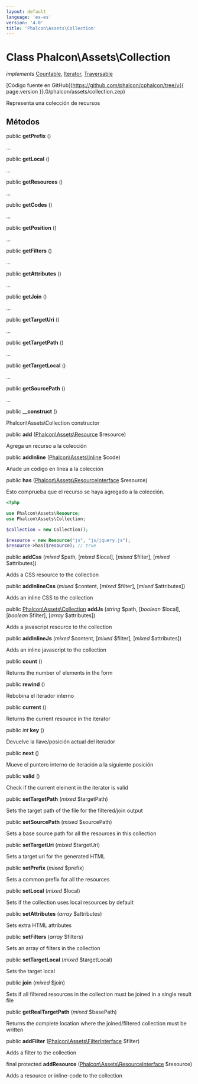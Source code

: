 ```yaml
---
layout: default
language: 'es-es'
version: '4.0'
title: 'Phalcon\Assets\Collection'
---
```

# Class **Phalcon\Assets\Collection**

*implements* [Countable](https://php.net/manual/en/class.countable.php), [Iterator](https://php.net/manual/en/class.iterator.php), [Traversable](https://php.net/manual/en/class.traversable.php)

[Código fuente en GitHub](https://github.com/phalcon/cphalcon/tree/v{{ page.version }}.0/phalcon/assets/collection.zep)

Representa una colección de recursos

## Métodos

public **getPrefix** ()

...

public **getLocal** ()

...

public **getResources** ()

...

public **getCodes** ()

...

public **getPosition** ()

...

public **getFilters** ()

...

public **getAttributes** ()

...

public **getJoin** ()

...

public **getTargetUri** ()

...

public **getTargetPath** ()

...

public **getTargetLocal** ()

...

public **getSourcePath** ()

...

public **__construct** ()

Phalcon\Assets\Collection constructor

public **add** ([Phalcon\Assets\Resource](Phalcon_Assets_Resource) $resource)

Agrega un recurso a la colección

public **addInline** ([Phalcon\Assets\Inline](Phalcon_Assets_Inline) $code)

Añade un código en línea a la colección

public **has** ([Phalcon\Assets\ResourceInterface](Phalcon_Assets_ResourceInterface) $resource)

Esto comprueba que el recurso se haya agregado a la colección.

```php
<?php

use Phalcon\Assets\Resource;
use Phalcon\Assets\Collection;

$collection = new Collection();

$resource = new Resource("js", "js/jquery.js");
$resource->has($resource); // true

```

public **addCss** (*mixed* $path, [*mixed* $local], [*mixed* $filter], [*mixed* $attributes])

Adds a CSS resource to the collection

public **addInlineCss** (*mixed* $content, [*mixed* $filter], [*mixed* $attributes])

Adds an inline CSS to the collection

public [Phalcon\Assets\Collection](Phalcon_Assets_Collection) **addJs** (*string* $path, [*boolean* $local], [*boolean* $filter], [*array* $attributes])

Adds a javascript resource to the collection

public **addInlineJs** (*mixed* $content, [*mixed* $filter], [*mixed* $attributes])

Adds an inline javascript to the collection

public **count** ()

Returns the number of elements in the form

public **rewind** ()

Rebobina el iterador interno

public **current** ()

Returns the current resource in the iterator

public *int* **key** ()

Devuelve la llave/posición actual del iterador

public **next** ()

Mueve el puntero interno de iteración a la siguiente posición

public **valid** ()

Check if the current element in the iterator is valid

public **setTargetPath** (*mixed* $targetPath)

Sets the target path of the file for the filtered/join output

public **setSourcePath** (*mixed* $sourcePath)

Sets a base source path for all the resources in this collection

public **setTargetUri** (*mixed* $targetUri)

Sets a target uri for the generated HTML

public **setPrefix** (*mixed* $prefix)

Sets a common prefix for all the resources

public **setLocal** (*mixed* $local)

Sets if the collection uses local resources by default

public **setAttributes** (*array* $attributes)

Sets extra HTML attributes

public **setFilters** (*array* $filters)

Sets an array of filters in the collection

public **setTargetLocal** (*mixed* $targetLocal)

Sets the target local

public **join** (*mixed* $join)

Sets if all filtered resources in the collection must be joined in a single result file

public **getRealTargetPath** (*mixed* $basePath)

Returns the complete location where the joined/filtered collection must be written

public **addFilter** ([Phalcon\Assets\FilterInterface](Phalcon_Assets_FilterInterface) $filter)

Adds a filter to the collection

final protected **addResource** ([Phalcon\Assets\ResourceInterface](Phalcon_Assets_ResourceInterface) $resource)

Adds a resource or inline-code to the collection